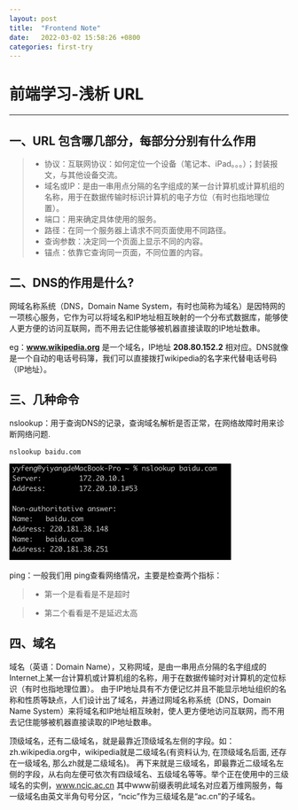 ```yaml
---
layout: post
title:  "Frontend Note"
date:   2022-03-02 15:58:26 +0800
categories: first-try
---
```

# 前端学习-浅析 URL
------
## 一、URL 包含哪几部分，每部分分别有什么作用
> * 协议：互联网协议：如何定位一个设备（笔记本、iPad。。。）；封装报文，与其他设备交流。
> * 域名或IP：是由一串用点分隔的名字组成的某一台计算机或计算机组的名称，用于在数据传输时标识计算机的电子方位（有时也指地理位置）。
> * 端口：用来确定具体使用的服务。
> * 路径：在同一个服务器上请求不同页面使用不同路径。
> * 查询参数：决定同一个页面上显示不同的内容。
> * 锚点：依靠它查询同一页面，不同位置的内容。

## 二、DNS的作用是什么?
网域名称系统（DNS，Domain Name System，有时也简称为域名）是因特网的一项核心服务，它作为可以将域名和IP地址相互映射的一个分布式数据库，能够使人更方便的访问互联网，而不用去记住能够被机器直接读取的IP地址数串。

eg：**www.wikipedia.org** 是一个域名，IP地址 **208.80.152.2** 相对应。DNS就像是一个自动的电话号码簿，我们可以直接拨打wikipedia的名字来代替电话号码（IP地址）。

## 三、几种命令
nslookup：用于查询DNS的记录，查询域名解析是否正常，在网络故障时用来诊断网络问题.
```
nslookup baidu.com
```
 <img src="/images/posts/frontend-notes/image1.png" width="400">
 
ping：一般我们用 ping查看网络情况，主要是检查两个指标：

> * 第一个是看看是不是超时

> * 第二个看看是不是延迟太高

## 四、域名

域名（英语：Domain Name），又称网域，是由一串用点分隔的名字组成的Internet上某一台计算机或计算机组的名称，用于在数据传输时对计算机的定位标识（有时也指地理位置）。
由于IP地址具有不方便记忆并且不能显示地址组织的名称和性质等缺点，人们设计出了域名，并通过网域名称系统（DNS，Domain Name System）来将域名和IP地址相互映射，使人更方便地访问互联网，而不用去记住能够被机器直接读取的IP地址数串。

顶级域名，还有二级域名，就是最靠近顶级域名左侧的字段。如：zh.wikipedia.org中，wikipedia就是二级域名(有资料认为, 在顶级域名后面, 还存在一级域名, 那么zh就是二级域名)。
再下来就是三级域名，即最靠近二级域名左侧的字段，从右向左便可依次有四级域名、五级域名等等。举个正在使用中的三级域名的实例，www.ncic.ac.cn 其中www前缀表明此域名对应着万维网服务，每一级域名由英文半角句号分区，“ncic”作为三级域名是“ac.cn”的子域名。
